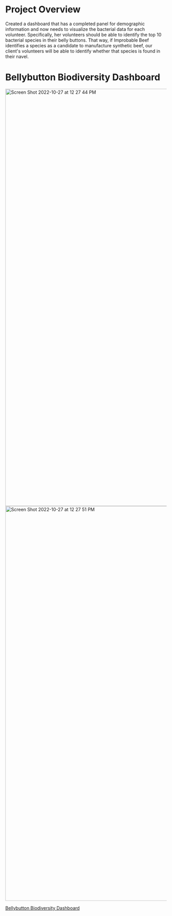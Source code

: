 # Project Overview 

Created a dashboard that has a completed panel for demographic information and now needs to visualize the bacterial data for each volunteer. Specifically, her volunteers should be able to identify the top 10 bacterial species in their belly buttons. That way, if Improbable Beef identifies a species as a candidate to manufacture synthetic beef, our client's volunteers will be able to identify whether that species is found in their navel.

# Bellybutton Biodiversity Dashboard

<img width="1298" alt="Screen Shot 2022-10-27 at 12 27 44 PM" src="https://user-images.githubusercontent.com/106577074/198380971-69deeca1-9cd2-443b-be5e-19eb957243ed.png">

<img width="1228" alt="Screen Shot 2022-10-27 at 12 27 51 PM" src="https://user-images.githubusercontent.com/106577074/198381003-f051dc3f-5613-4261-b9b1-5c089bdb7913.png">

[Bellybutton Biodiversity Dashboard](http://127.0.0.1:5500/index.html) 

